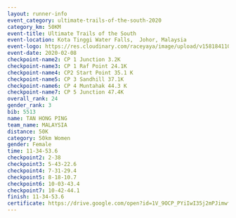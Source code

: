 ```yaml
--- 
layout: runner-info 
event_category: ultimate-trails-of-the-south-2020 
category_km: 50KM 
event-title: Ultimate Trails of the South 
event-location: Kota Tinggi Water Falls,  Johor, Malaysia 
event-logo: https://res.cloudinary.com/raceyaya/image/upload/v1581841103/logo/2020/ultimate-trails-2020_i93dfj.jpg 
event-date: 2020-02-08 
checkpoint-name2: CP 1 Junction 3.2K 
checkpoint-name3: CP 1 Raf Point 24.1K 
checkpoint-name4: CP2 Start Point 35.1 K 
checkpoint-name5: CP 3 Sandhill 37.1K 
checkpoint-name6: CP 4 Muntahak 44.3 K 
checkpoint-name7: CP 5 Junction 47.4K 
overall_rank: 24
gender_rank: 3
bib: 5513
name: TAN HONG PING
team_name: MALAYSIA
distance: 50K
category: 50km Women
gender: Female
time: 11-34-53.6
checkpoint2: 2-38
checkpoint3: 5-43-22.6
checkpoint4: 7-31-29.4
checkpoint5: 8-18-10.7
checkpoint6: 10-03-43.4
checkpoint7: 10-42-44.1
finish: 11-34-53.6
certificate: https://drive.google.com/open?id=1V_9OCP_PYiIwI35j2mPJimwfVP0VXfpk
--- 
```

